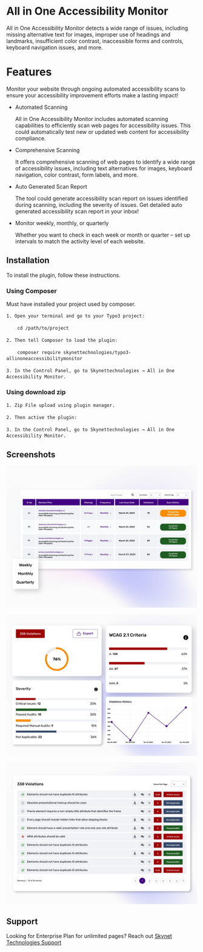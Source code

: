 # All in One Accessibility Monitor

All in One Accessibility Monitor detects a wide range of issues, including missing alternative text for images, improper use of headings and landmarks, insufficient color contrast, inaccessible forms and controls, keyboard navigation issues, and more.

# Features

Monitor your website through ongoing automated accessibility scans to ensure your accessibility improvement efforts make a lasting impact!

- Automated Scanning

    All in One Accessibility Monitor includes automated scanning capabilities to efficiently scan web pages for accessibility issues. This could automatically test new or updated web content for accessibility compliance.

- Comprehensive Scanning

    It offers comprehensive scanning of web pages to identify a wide range of accessibility issues, including text alternatives for images, keyboard navigation, color contrast, form labels, and more.

- Auto Generated Scan Report

    The tool could generate accessibility scan report on issues identified during scanning, including the severity of issues. Get detailed auto generated accessibility scan report in your inbox!

- Monitor weekly, monthly, or quarterly

    Whether you want to check in each week or month or quarter – set up intervals to match the activity level of each website.

## Installation

To install the plugin, follow these instructions.

### Using Composer


Must have installed your project used by composer.

    1. Open your terminal and go to your Typo3 project:

        cd /path/to/project

    2. Then tell Composer to load the plugin:

        composer require skynettechnologies/typo3-allinoneaccessibilitymonitor

    3. In the Control Panel, go to Skynettechnologies → All in One Accessibility Monitor.

### Using download zip

    1. Zip File upload using plugin manager.

    2. Then active the plugin:

    3. In the Control Panel, go to Skynettechnologies → All in One Accessibility Monitor.

## Screenshots

![App Screenshot](https://raw.githubusercontent.com/skynettechnologies/accessibility-monitor-screenshot/main/Screenshot%202.jpg)

![App Screenshot](https://raw.githubusercontent.com/skynettechnologies/accessibility-monitor-screenshot/main/Screenshot%203.jpg)

![App Screenshot](https://raw.githubusercontent.com/skynettechnologies/accessibility-monitor-screenshot/main/Screenshot%201.jpg)


## Support
Looking for Enterprise Plan for unlimited pages? Reach out [Skynet Technologies Support](mailto:hello@skynettechnologies.com)

